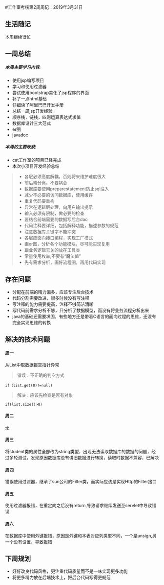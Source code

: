 ﻿#工作室考核第2周周记：2019年3月31日

## 生活随记
本周继续很忙

## 一周总结

##### 本周主要学习内容:
 - 使用jsp编写项目
 - 学习和使用过滤器
 - 尝试使用bootstrap美化了jsp程序的界面
 - 补了一点html基础
 - 仔细读了阿里巴巴开发手册
 - 总结一周jsp开发经验
 - 顺序栈，链栈，四则运算表达式求值
 - 数据库设计三大范式
 - er图
 - javadoc
##### 本周的主要收获:
 - cat工作室的项目已经完成
 - 本次小项目开发经验总结
> - 各层必须高度解耦，否则将来维护难度很大
> - 前后端分离，不要耦合
> - 数据库要使用preparestatement防止sql注入
> - 减少不必要的访问数据库，使用缓存
> - 重复代码要重构
> - 异常在逻辑层处理，向用户输出提示
> - 输入必须有限制，做必要的检查
> - 要结合前端需要的数据写后台dao
> - 代码注释要详细，包括解释功能，描述参数的规范
> - 注意数据库关键字不能冲突
> - 各层应面向接口编程，实现工厂模式
> - 画er图，分析各个功能模块，尽可能实现复用
> - 跟业务逻辑无关的放在工具类
> - 常量使用枚举,不要有“魔法值”
> - 先有需求分析，画好流程图，再用代码实现

## 存在问题
- 分配在前端的精力偏多，应该专注后台技术
- 代码分割需要改进，很多时候没有写注释
- 写注释的能力需要提高，注释不够简洁清晰
- 写代码前需求分析不够，只分析了数据模型，而没有将业务流程分析出来
- java的基础还需要巩固，有些地方还是带着C语言的面向过程的思维，还没有完全实现思维的转换

## 解决的技术问题
#### 周一
从List中取数据报空指针异常
> 错误：不正确的判空方式
```
if（list.get(0)!=null)
```
> 解决：应该先检查是否有对象
```
if(list.size()>0)
```
#### 周二
无
#### 周三
将student类的属性全部改为string类型，出现无法读取数据库的数据的问题，经过多轮测试，发现原因数据库没有讲旧数据进行转换，读取时数据不兼容，已解决
#### 周四
错误使用过滤器，继承了sun公司的Filter类，而实际应该是实现Http的Filter接口
#### 周五
使用过滤器报错，在重定向之后没有return,导致请求继续发送至servlet中导致错误
#### 周六
在数据库中使用外键报错，原因是外键和本表对应列类型不同，一个是unsign,另一个没有设置，导致报错
## 下周规划
 - 好好改良代码风格，更注重代码质量而不是一味实现更多功能
 - 将更多精力放在后端技术上，把后台代码写得更规范
  

